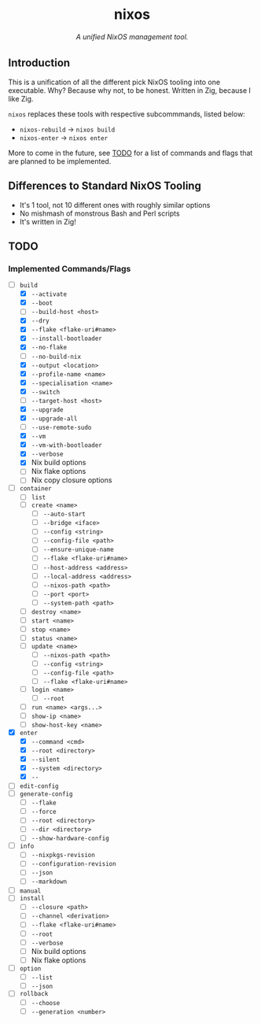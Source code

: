 <h1 align="center">nixos</h1>
<h6 align="center">A unified NixOS management tool.</h6>

## Introduction

This is a unification of all the different pick NixOS tooling into one executable.
Why? Because why not, to be honest. Written in Zig, because I like Zig.

`nixos` replaces these tools with respective subcommmands, listed below:

- `nixos-rebuild` → `nixos build`
- `nixos-enter` → `nixos enter`

More to come in the future, see [TODO](#todo) for a list
of commands and flags that are planned to be implemented.

## Differences to Standard NixOS Tooling

- It's 1 tool, not 10 different ones with roughly similar options
- No mishmash of monstrous Bash and Perl scripts
- It's written in Zig!

## TODO

### Implemented Commands/Flags

- [ ] `build`
  - [x] `--activate`
  - [x] `--boot`
  - [ ] `--build-host <host>`
  - [x] `--dry`
  - [x] `--flake <flake-uri#name>`
  - [x] `--install-bootloader`
  - [x] `--no-flake`
  - [ ] `--no-build-nix`
  - [x] `--output <location>`
  - [x] `--profile-name <name>`
  - [x] `--specialisation <name>`
  - [x] `--switch`
  - [ ] `--target-host <host>`
  - [x] `--upgrade`
  - [x] `--upgrade-all`
  - [ ] `--use-remote-sudo`
  - [x] `--vm`
  - [x] `--vm-with-bootloader`
  - [x] `--verbose`
  - [x] Nix build options
  - [ ] Nix flake options
  - [ ] Nix copy closure options
- [ ] `container`
  - [ ] `list`
  - [ ] `create <name>`
    - [ ] `--auto-start`
    - [ ] `--bridge <iface>`
    - [ ] `--config <string>`
    - [ ] `--config-file <path>`
    - [ ] `--ensure-unique-name`
    - [ ] `--flake <flake-uri#name>`
    - [ ] `--host-address <address>`
    - [ ] `--local-address <address>`
    - [ ] `--nixos-path <path>`
    - [ ] `--port <port>`
    - [ ] `--system-path <path>`
  - [ ] `destroy <name>`
  - [ ] `start <name>`
  - [ ] `stop <name>`
  - [ ] `status <name>`
  - [ ] `update <name>`
    - [ ] `--nixos-path <path>`
    - [ ] `--config <string>`
    - [ ] `--config-file <path>`
    - [ ] `--flake <flake-uri#name>`
  - [ ] `login <name>`
    - [ ] `--root`
  - [ ] `run <name> <args...>`
  - [ ] `show-ip <name>`
  - [ ] `show-host-key <name>`
- [x] `enter`
  - [x] `--command <cmd>`
  - [x] `--root <directory>`
  - [x] `--silent`
  - [x] `--system <directory>`
  - [x] `--`
- [ ] `edit-config`
- [ ] `generate-config`
  - [ ] `--flake`
  - [ ] `--force`
  - [ ] `--root <directory>`
  - [ ] `--dir <directory>`
  - [ ] `--show-hardware-config`
- [ ] `info`
  - [ ] `--nixpkgs-revision`
  - [ ] `--configuration-revision`
  - [ ] `--json`
  - [ ] `--markdown`
- [ ] `manual`
- [ ] `install`
  - [ ] `--closure <path>`
  - [ ] `--channel <derivation>`
  - [ ] `--flake <flake-uri#name>`
  - [ ] `--root`
  - [ ] `--verbose`
  - [ ] Nix build options
  - [ ] Nix flake options
- [ ] `option`
  - [ ] `--list`
  - [ ] `--json`
- [ ] `rollback`
  - [ ] `--choose`
  - [ ] `--generation <number>`

